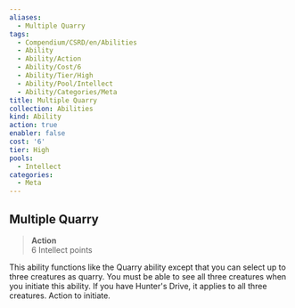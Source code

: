 ```yaml
---
aliases:
  - Multiple Quarry
tags:
  - Compendium/CSRD/en/Abilities
  - Ability
  - Ability/Action
  - Ability/Cost/6
  - Ability/Tier/High
  - Ability/Pool/Intellect
  - Ability/Categories/Meta
title: Multiple Quarry
collection: Abilities
kind: Ability
action: true
enabler: false
cost: '6'
tier: High
pools:
  - Intellect
categories:
  - Meta
---
```

## Multiple Quarry  
>**Action**  
>6 Intellect points
  
This ability functions like the Quarry ability except that you can select up to three creatures as quarry. You must be able to see all three creatures when you initiate this ability. If you have Hunter's Drive, it applies to all three creatures. Action to initiate.